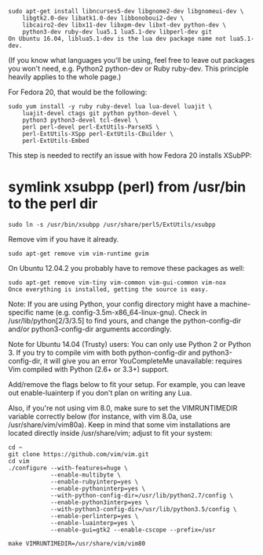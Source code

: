    sudo apt-get install libncurses5-dev libgnome2-dev libgnomeui-dev \
        libgtk2.0-dev libatk1.0-dev libbonoboui2-dev \
        libcairo2-dev libx11-dev libxpm-dev libxt-dev python-dev \
        python3-dev ruby-dev lua5.1 lua5.1-dev libperl-dev git
    On Ubuntu 16.04, liblua5.1-dev is the lua dev package name not lua5.1-dev.

(If you know what languages you'll be using, feel free to leave out packages you won't need, e.g. Python2 python-dev or Ruby ruby-dev. This principle heavily applies to the whole page.)

For Fedora 20, that would be the following:

    sudo yum install -y ruby ruby-devel lua lua-devel luajit \
        luajit-devel ctags git python python-devel \
        python3 python3-devel tcl-devel \
        perl perl-devel perl-ExtUtils-ParseXS \
        perl-ExtUtils-XSpp perl-ExtUtils-CBuilder \
        perl-ExtUtils-Embed
This step is needed to rectify an issue with how Fedora 20 installs XSubPP:

# symlink xsubpp (perl) from /usr/bin to the perl dir
    sudo ln -s /usr/bin/xsubpp /usr/share/perl5/ExtUtils/xsubpp 
Remove vim if you have it already.

    sudo apt-get remove vim vim-runtime gvim
On Ubuntu 12.04.2 you probably have to remove these packages as well:

    sudo apt-get remove vim-tiny vim-common vim-gui-common vim-nox
    Once everything is installed, getting the source is easy.

Note: If you are using Python, your config directory might have a machine-specific name (e.g. config-3.5m-x86_64-linux-gnu). Check in /usr/lib/python[2/3/3.5] to find yours, and change the python-config-dir and/or python3-config-dir arguments accordingly.

Note for Ubuntu 14.04 (Trusty) users: You can only use Python 2 or Python 3. If you try to compile vim with both python-config-dir and python3-config-dir, it will give you an error YouCompleteMe unavailable: requires Vim compiled with Python (2.6+ or 3.3+) support.

Add/remove the flags below to fit your setup. For example, you can leave out enable-luainterp if you don't plan on writing any Lua.

Also, if you're not using vim 8.0, make sure to set the VIMRUNTIMEDIR variable correctly below (for instance, with vim 8.0a, use /usr/share/vim/vim80a). Keep in mind that some vim installations are located directly inside /usr/share/vim; adjust to fit your system:

    cd ~
    git clone https://github.com/vim/vim.git
    cd vim
    ./configure --with-features=huge \
                --enable-multibyte \
                --enable-rubyinterp=yes \
                --enable-pythoninterp=yes \
                --with-python-config-dir=/usr/lib/python2.7/config \
                --enable-python3interp=yes \
                --with-python3-config-dir=/usr/lib/python3.5/config \
                --enable-perlinterp=yes \
                --enable-luainterp=yes \
                --enable-gui=gtk2 --enable-cscope --prefix=/usr

    make VIMRUNTIMEDIR=/usr/share/vim/vim80
